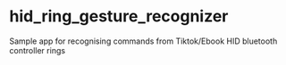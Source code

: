 # hid_ring_gesture_recognizer

Sample app for recognising commands from Tiktok/Ebook HID bluetooth controller rings
